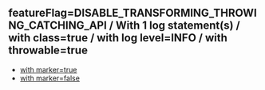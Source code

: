 ## featureFlag=DISABLE_TRANSFORMING_THROWING_CATCHING_API / With 1 log statement(s) / with class=true / with log level=INFO / with throwable=true

* [with marker=true](marker-true/index.md)
* [with marker=false](marker-false/index.md)


